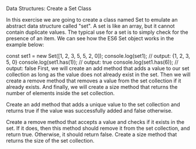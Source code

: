 Data Structures: Create a Set Class



In this exercise we are going to create a class named Set to emulate an abstract data structure called "set". A set is like an array, but it cannot contain duplicate values. The typical use for a set is to simply check for the presence of an item. We can see how the ES6 Set object works in the example below:

const set1 = new Set([1, 2, 3, 5, 5, 2, 0]);
console.log(set1);
// output: {1, 2, 3, 5, 0}
console.log(set1.has(1));
// output: true
console.log(set1.has(6));
// output: false
First, we will create an add method that adds a value to our set collection as long as the value does not already exist in the set. Then we will create a remove method that removes a value from the set collection if it already exists. And finally, we will create a size method that returns the number of elements inside the set collection.

Create an add method that adds a unique value to the set collection and returns true if the value was successfully added and false otherwise.

Create a remove method that accepts a value and checks if it exists in the set. If it does, then this method should remove it from the set collection, and return true. Otherwise, it should return false. Create a size method that returns the size of the set collection.
